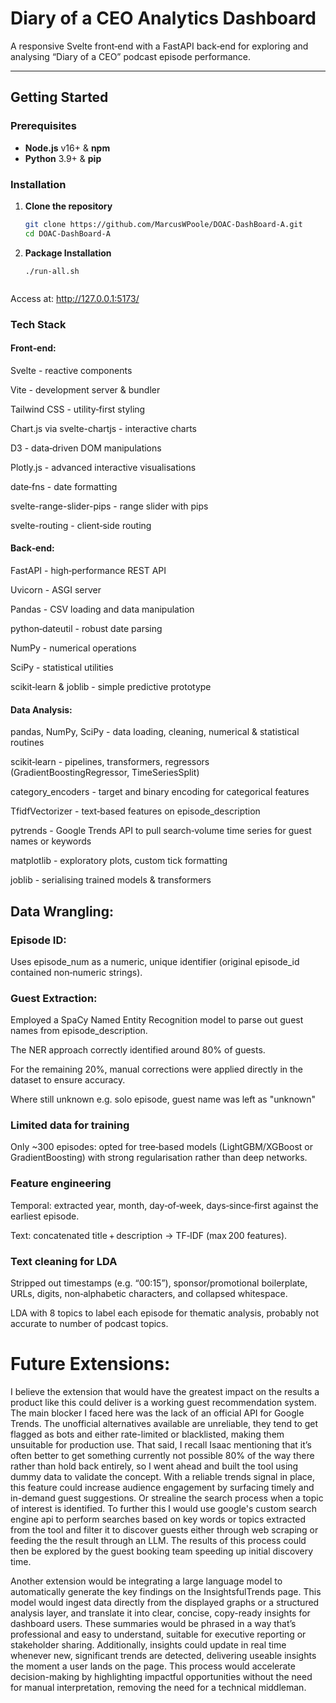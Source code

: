 # Diary of a CEO Analytics Dashboard

A responsive Svelte front‑end with a FastAPI back‑end for exploring and analysing “Diary of a CEO” podcast episode performance.

---

## Getting Started

### Prerequisites

- **Node.js** v16+ & **npm**  
- **Python** 3.9+ & **pip**

### Installation

1. **Clone the repository**  
   ```bash
   git clone https://github.com/MarcusWPoole/DOAC-DashBoard-A.git
   cd DOAC-DashBoard-A

2. **Package Installation**  
   ```terminal
   ./run-all.sh


Access at: http://127.0.0.1:5173/



### Tech Stack
#### Front‑end:
Svelte - reactive components

Vite - development server & bundler

Tailwind CSS - utility‑first styling

Chart.js via svelte-chartjs - interactive charts

D3 - data‑driven DOM manipulations

Plotly.js - advanced interactive visualisations

date‑fns - date formatting

svelte-range-slider-pips - range slider with pips

svelte-routing - client‑side routing

#### Back‑end:
FastAPI - high‑performance REST API

Uvicorn - ASGI server

Pandas - CSV loading and data manipulation

python‑dateutil - robust date parsing

NumPy - numerical operations

SciPy - statistical utilities

scikit‑learn & joblib - simple predictive prototype


#### Data Analysis:
pandas, NumPy, SciPy - data loading, cleaning, numerical & statistical routines

scikit‑learn - pipelines, transformers, regressors (GradientBoostingRegressor, TimeSeriesSplit)

category_encoders - target and binary encoding for categorical features

TfidfVectorizer - text‑based features on episode_description

pytrends - Google Trends API to pull search‑volume time series for guest names or keywords

matplotlib - exploratory plots, custom tick formatting

joblib - serialising trained models & transformers


## Data Wrangling:

### Episode ID:

Uses episode_num as a numeric, unique identifier (original episode_id contained non‑numeric strings).

### Guest Extraction:
Employed a SpaCy Named Entity Recognition model to parse out guest names from episode_description.

The NER approach correctly identified around 80% of guests.

For the remaining 20%, manual corrections were applied directly in the dataset to ensure accuracy.

Where still unknown e.g. solo episode, guest name was left as "unknown"

### Limited data for training

Only ~300 episodes: opted for tree‑based models (LightGBM/XGBoost or GradientBoosting) with strong regularisation rather than deep networks.

### Feature engineering

Temporal: extracted year, month, day‑of‑week, days‑since‑first against the earliest episode.

Text: concatenated title + description → TF‑IDF (max 200 features).


### Text cleaning for LDA

Stripped out timestamps (e.g. “00:15”), sponsor/promotional boilerplate, URLs, digits, non‑alphabetic characters, and collapsed whitespace.

LDA with 8 topics to label each episode for thematic analysis, probably not accurate to number of podcast topics.




# Future Extensions:

I believe the extension that would have the greatest impact on the results a product like this could deliver is a working guest recommendation system. The main blocker I faced here was the lack of an official API for Google Trends. The unofficial alternatives available are unreliable, they tend to get flagged as bots and either rate-limited or blacklisted, making them unsuitable for production use. That said, I recall Isaac mentioning that it’s often better to get something currently not possible 80% of the way there rather than hold back entirely, so I went ahead and built the tool using dummy data to validate the concept. With a reliable trends signal in place, this feature could increase audience engagement by surfacing timely and in-demand guest suggestions. Or strealine the search process when a topic of interest is identified. To further this I would use google's custom search engine api to perform searches based on key words or topics extracted from the tool and filter it to discover guests either through web scraping or feeding the the result through an LLM. The results of this process could then be explored by the guest booking team speeding up initial discovery time.

Another extension would be integrating a large language model to automatically generate the key findings on the InsightsfulTrends page. This model would ingest data directly from the displayed graphs or a structured analysis layer, and translate it into clear, concise, copy-ready insights for dashboard users. These summaries would be phrased in a way that’s professional and easy to understand, suitable for executive reporting or stakeholder sharing. Additionally, insights could update in real time whenever new, significant trends are detected, delivering useable insights the moment a user lands on the page. This process would accelerate decision-making by highlighting impactful opportunities without the need for manual interpretation, removing the need for a technical middleman.
